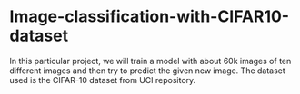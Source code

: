 # Image-classification-with-CIFAR10-dataset

In this particular project, we will train a model with about 60k images of ten different images and then try to predict the given new image. 
The dataset used is the CIFAR-10 dataset from UCI repository.

